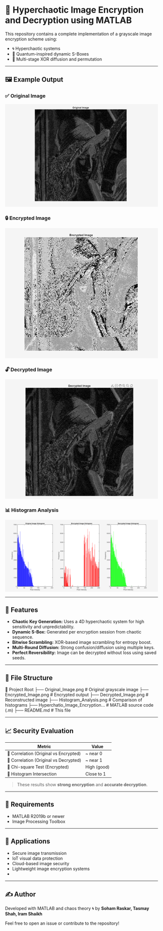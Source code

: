 ﻿# 🔐 Hyperchaotic Image Encryption and Decryption using MATLAB

This repository contains a complete implementation of a grayscale image encryption scheme using:

- 🌀 Hyperchaotic systems
- 🧬 Quantum-inspired dynamic S-Boxes
- 🔁 Multi-stage XOR diffusion and permutation

---

## 🖼️ Example Output

### ✅ Original Image

![Original Image](Original_Image.png)

### 🔒 Encrypted Image

![Encrypted Image](Encrypted_Image.png)

### 🔓 Decrypted Image

![Decrypted Image](Decrypted_Image.png)

### 📊 Histogram Analysis

![Histogram Analysis](Histogram_Analysis.png)

---

## 🚀 Features

- **Chaotic Key Generation:** Uses a 4D hyperchaotic system for high sensitivity and unpredictability.
- **Dynamic S-Box:** Generated per encryption session from chaotic sequence.
- **Bitwise Scrambling:** XOR-based image scrambling for entropy boost.
- **Multi-Round Diffusion:** Strong confusion/diffusion using multiple keys.
- **Perfect Reversibility:** Image can be decrypted without loss using saved seeds.

---

## 📁 File Structure

📂 Project Root
├── Original_Image.png # Original grayscale image
├── Encrypted_Image.png # Encrypted output
├── Decrypted_Image.png # Reconstructed image
├── Histogram_Analysis.png # Comparison of histograms
├── Hyperchatio_Image_Encryption... # MATLAB source code (.m)
├── README.md # This file

---

## 📈 Security Evaluation

| Metric                                 | Value       |
| -------------------------------------- | ----------- |
| 🔹 Correlation (Original vs Encrypted) | ~ near 0    |
| 🔹 Correlation (Original vs Decrypted) | ~ near 1    |
| 🔹 Chi-square Test (Encrypted)         | High (good) |
| 🔹 Histogram Intersection              | Close to 1  |

> These results show **strong encryption** and **accurate decryption**.

---

## 🧪 Requirements

- MATLAB R2019b or newer
- Image Processing Toolbox

---

## 🧠 Applications

- Secure image transmission
- IoT visual data protection
- Cloud-based image security
- Lightweight image encryption systems
- 
---

## ✍️ Author

Developed with MATLAB and chaos theory 🌀 by **Soham Raskar, Tasmay Shah, Iram Shaikh**

Feel free to open an issue or contribute to the repository!
